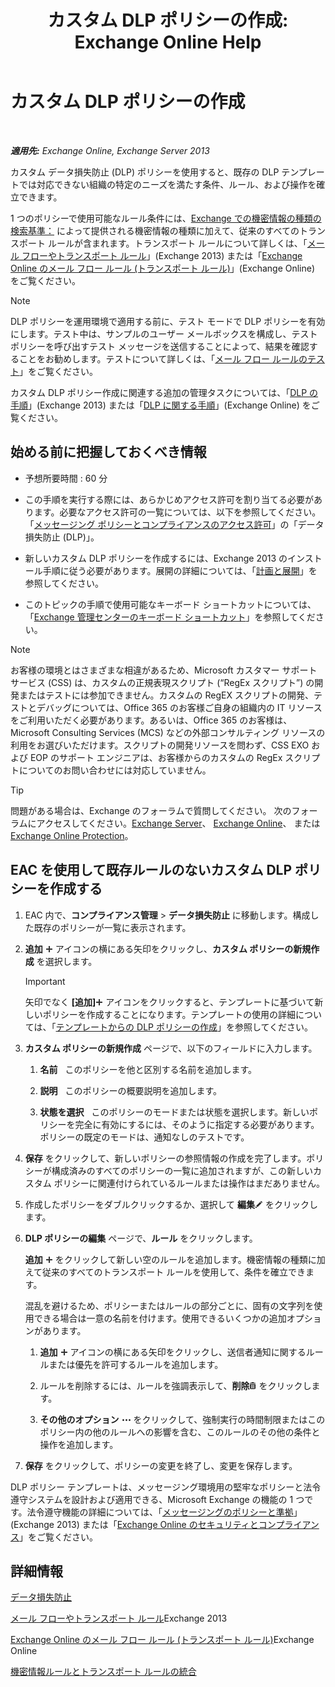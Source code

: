 ﻿---
title: 'カスタム DLP ポリシーの作成: Exchange Online Help'
TOCTitle: カスタム DLP ポリシーの作成
ms:assetid: b3299a39-9663-41e4-b76e-9d2f7879d486
ms:mtpsurl: https://technet.microsoft.com/ja-jp/library/JJ150550(v=EXCHG.150)
ms:contentKeyID: 48269084
ms.date: 05/22/2018
mtps_version: v=EXCHG.150
ms.translationtype: HT
---

# カスタム DLP ポリシーの作成

 

_**適用先:** Exchange Online, Exchange Server 2013_

カスタム データ損失防止 (DLP) ポリシーを使用すると、既存の DLP テンプレートでは対応できない組織の特定のニーズを満たす条件、ルール、および操作を確立できます。

1 つのポリシーで使用可能なルール条件には、[Exchange での機密情報の種類の検索基準：](what-the-sensitive-information-types-in-exchange-look-for-exchange-online-help.md) によって提供される機密情報の種類に加えて、従来のすべてのトランスポート ルールが含まれます。トランスポート ルールについて詳しくは、「[メール フローやトランスポート ルール](mail-flow-rules-transport-rules-in-exchange-2013-exchange-2013-help.md)」(Exchange 2013) または「[Exchange Online のメール フロー ルール (トランスポート ルール)](https://technet.microsoft.com/ja-jp/library/jj919238\(v=exchg.150\))」(Exchange Online) をご覧ください。


> [!NOTE]
> DLP ポリシーを運用環境で適用する前に、テスト モードで DLP ポリシーを有効にします。テスト中は、サンプルのユーザー メールボックスを構成し、テスト ポリシーを呼び出すテスト メッセージを送信することによって、結果を確認することをお勧めします。テストについて詳しくは、「<A href="test-a-mail-flow-rule-exchange-2013-help.md">メール フロー ルールのテスト</A>」をご覧ください。



カスタム DLP ポリシー作成に関連する追加の管理タスクについては、「[DLP の手順](dlp-procedures-exchange-2013-help.md)」(Exchange 2013) または「[DLP に関する手順](https://technet.microsoft.com/ja-jp/library/jj938003\(v=exchg.150\))」(Exchange Online) をご覧ください。

## 始める前に把握しておくべき情報

  - 予想所要時間 : 60 分

  - この手順を実行する際には、あらかじめアクセス許可を割り当てる必要があります。必要なアクセス許可の一覧については、以下を参照してください。「[メッセージング ポリシーとコンプライアンスのアクセス許可](messaging-policy-and-compliance-permissions-exchange-2013-help.md)」の「データ損失防止 (DLP)」。

  - 新しいカスタム DLP ポリシーを作成するには、Exchange 2013 のインストール手順に従う必要があります。展開の詳細については、「[計画と展開](planning-and-deployment-for-exchange-2013-installation-instructions.md)」を参照してください。

  - このトピックの手順で使用可能なキーボード ショートカットについては、「[Exchange 管理センターのキーボード ショートカット](keyboard-shortcuts-in-the-exchange-admin-center-exchange-online-protection-help.md)」を参照してください。


> [!NOTE]
> お客様の環境とはさまざまな相違があるため、Microsoft カスタマー サポート サービス (CSS) は、カスタムの正規表現スクリプト (“RegEx スクリプト”) の開発またはテストには参加できません。カスタムの RegEX スクリプトの開発、テストとデバッグについては、Office 365 のお客様ご自身の組織内の IT リソースをご利用いただく必要があります。あるいは、Office 365 のお客様は、Microsoft Consulting Services (MCS) などの外部コンサルティング リソースの利用をお選びいただけます。スクリプトの開発リソースを問わず、CSS EXO および EOP のサポート エンジニアは、お客様からのカスタムの RegEx スクリプトについてのお問い合わせには対応していません。




> [!TIP]
> 問題がある場合は、Exchange のフォーラムで質問してください。 次のフォーラムにアクセスしてください。<A href="https://go.microsoft.com/fwlink/p/?linkid=60612">Exchange Server</A>、 <A href="https://go.microsoft.com/fwlink/p/?linkid=267542">Exchange Online</A>、 または <A href="https://go.microsoft.com/fwlink/p/?linkid=285351">Exchange Online Protection</A>。



## EAC を使用して既存ルールのないカスタム DLP ポリシーを作成する

1.  EAC 内で、**コンプライアンス管理** \> **データ損失防止** に移動します。構成した既存のポリシーが一覧に表示されます。

2.  <strong>追加</strong> ![\[追加\] アイコン](images/JJ218640.c1e75329-d6d7-4073-a27d-498590bbb558(EXCHG.150).gif "[追加] アイコン") アイコンの横にある矢印をクリックし、<strong>カスタム ポリシーの新規作成</strong> を選択します。
    

    > [!IMPORTANT]
    > 矢印でなく <STRONG>[追加]</STRONG><IMG title="[追加] アイコン" alt="[追加] アイコン" src="images/JJ218640.c1e75329-d6d7-4073-a27d-498590bbb558(EXCHG.150).gif"> アイコンをクリックすると、テンプレートに基づいて新しいポリシーを作成することになります。テンプレートの使用の詳細については、「<A href="how-to-new-dlp-data-loss-prevention-policy-template.md">テンプレートからの DLP ポリシーの作成</A>」を参照してください。



3.  <strong>カスタム ポリシーの新規作成</strong> ページで、以下のフィールドに入力します。
    
    1.  <strong>名前</strong>   このポリシーを他と区別する名前を追加します。
    
    2.  <strong>説明</strong>   このポリシーの概要説明を追加します。
    
    3.  <strong>状態を選択</strong>   このポリシーのモードまたは状態を選択します。新しいポリシーを完全に有効にするには、そのように指定する必要があります。ポリシーの既定のモードは、通知なしのテストです。

4.  <strong>保存</strong> をクリックして、新しいポリシーの参照情報の作成を完了します。ポリシーが構成済みのすべてのポリシーの一覧に追加されますが、この新しいカスタム ポリシーに関連付けられているルールまたは操作はまだありません。

5.  作成したポリシーをダブルクリックするか、選択して <strong>編集</strong>![編集アイコン](images/Bb124582.6f53ccb2-1f13-4c02-bea0-30690e6ea71d(EXCHG.150).gif "編集アイコン") をクリックします。

6.  <strong>DLP ポリシーの編集</strong> ページで、<strong>ルール</strong> をクリックします。
    
    <strong>追加</strong> ![\[追加\] アイコン](images/JJ218640.c1e75329-d6d7-4073-a27d-498590bbb558(EXCHG.150).gif "[追加] アイコン") をクリックして新しい空のルールを追加します。機密情報の種類に加えて従来のすべてのトランスポート ルールを使用して、条件を確立できます。
    
    混乱を避けるため、ポリシーまたはルールの部分ごとに、固有の文字列を使用できる場合は一意の名前を付けます。使用できるいくつかの追加オプションがあります。
    
    1.  <strong>追加</strong> ![\[追加\] アイコン](images/JJ218640.c1e75329-d6d7-4073-a27d-498590bbb558(EXCHG.150).gif "[追加] アイコン") アイコンの横にある矢印をクリックし、送信者通知に関するルールまたは優先を許可するルールを追加します。
    
    2.  ルールを削除するには、ルールを強調表示して、<strong>削除</strong>![\[削除\] アイコン](images/JJ651670.14f639f6-61e8-4418-bbfb-0db14de9d2f5(EXCHG.150).gif "[削除] アイコン") をクリックします。
    
    3.  <strong>その他のオプション</strong> ![\[その他のオプション\] アイコン](images/JJ150550.5381819e-3b21-4873-8714-e9b956290b28(EXCHG.150).gif "[その他のオプション] アイコン") をクリックして、強制実行の時間制限またはこのポリシー内の他のルールへの影響を含む、このルールのその他の条件と操作を追加します。

7.  <strong>保存</strong> をクリックして、ポリシーの変更を終了し、変更を保存します。

DLP ポリシー テンプレートは、メッセージング環境用の堅牢なポリシーと法令遵守システムを設計および適用できる、Microsoft Exchange の機能の 1 つです。法令遵守機能の詳細については、「[メッセージングのポリシーと準拠](messaging-policy-and-compliance-exchange-2013-help.md)」(Exchange 2013) または「[Exchange Online のセキュリティとコンプライアンス](https://technet.microsoft.com/ja-jp/library/jj200706\(v=exchg.150\))」をご覧ください。

## 詳細情報

[データ損失防止](technical-overview-of-dlp-data-loss-prevention-in-exchange.md)

[メール フローやトランスポート ルール](mail-flow-rules-transport-rules-in-exchange-2013-exchange-2013-help.md)Exchange 2013

[Exchange Online のメール フロー ルール (トランスポート ルール)](https://technet.microsoft.com/ja-jp/library/jj919238\(v=exchg.150\))Exchange Online

[機密情報ルールとトランスポート ルールの統合](integrating-sensitive-information-rules-with-transport-rules-exchange-2013-help.md)

